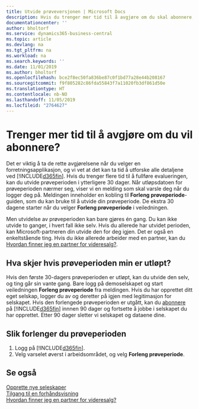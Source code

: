 ```yaml
---
title: Utvide prøveversjonen | Microsoft Docs
description: Hvis du trenger mer tid til å avgjøre om du skal abonnere, kan du utvide prøveversjonen.
documentationcenter: ''
author: bholtorf
ms.service: dynamics365-business-central
ms.topic: article
ms.devlang: na
ms.tgt_pltfrm: na
ms.workload: na
ms.search.keywords: ''
ms.date: 11/01/2019
ms.author: bholtorf
ms.openlocfilehash: bce2f8ec50fa836be87c0f1bd77a28e44b208167
ms.sourcegitcommit: f9f805282c86fda55843f7a11020fb3df861d50e
ms.translationtype: HT
ms.contentlocale: nb-NO
ms.lasthandoff: 11/05/2019
ms.locfileid: "2764627"
---
```

# <a name="need-more-time-to-decide-whether-to-subscribe"></a>Trenger mer tid til å avgjøre om du vil abonnere?
Det er viktig å ta de rette avgjørelsene når du velger en forretningsapplikasjon, og vi vet at det kan ta tid å utforske alle detaljene ved [!INCLUDE[d365fin](includes/d365fin_md.md)]. Hvis du trenger flere tid til å fullføre evalueringen, kan du utvide prøveperioden i ytterligere 30 dager. Når utløpsdatoen for prøveperioden nærmer seg, viser vi en melding som skal varsle deg når du logger deg på. Meldingen inneholder en kobling til **Forleng prøveperiode**-guiden, som du kan bruke til å utvide din prøveperiode. De ekstra 30 dagene starter når du velger **Forleng prøveperiode** i veiledningen.

Men utvidelse av prøveperioden kan bare gjøres én gang. Du kan ikke utvide to ganger, i hvert fall ikke selv. Hvis du allerede har utvidet perioden, kan Microsoft-partneren din utvide den for deg igjen. Det er også en enkeltstående ting. Hvis du ikke allerede arbeider med en partner, kan du [Hvordan finner jeg en partner for videresalg?](across-faq.md#findpartner).

## <a name="what-happens-if-my-trial-period-is-expired"></a>Hva skjer hvis prøveperioden min er utløpt?
Hvis den første 30-dagers prøveperioden er utløpt, kan du utvide den selv, og ting går sin vante gang. Bare logg på demoselskapet og start veiledningen **Forleng prøveperiode** fra meldingen. Hvis du har opprettet ditt eget selskap, logger du av og deretter på igjen med legitimasjon for selskapet. Hvis den forlengede prøveperioden er utgått, kan du [abonnere](https://go.microsoft.com/fwlink/?linkid=828659) på [!INCLUDE[d365fin](includes/d365fin_md.md)] innnen 90 dager og fortsette å jobbe i selskapet du har opprettet. Etter 90 dager sletter vi selskapet og dataene dine. 

## <a name="to-extend-your-trial-period"></a>Slik forlenger du prøveperioden
1. Logg på [!INCLUDE[d365fin](includes/d365fin_md.md)].
2. Velg varselet øverst i arbeidsområdet, og velg **Forleng prøveperiode**.

## <a name="see-also"></a>Se også
[Opprette nye seleskaper](about-new-company.md)  
[Tilgang til en forhåndsvisning](across-preview.md)  
[Hvordan finner jeg en partner for videresalg?](across-faq.md#findpartner)  
